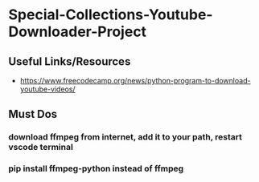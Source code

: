 # Special-Collections-Youtube-Downloader-Project


## Useful Links/Resources
- https://www.freecodecamp.org/news/python-program-to-download-youtube-videos/

## Must Dos 

### download ffmpeg from internet, add it to your path, restart vscode terminal
### pip install ffmpeg-python instead of ffmpeg
